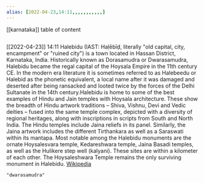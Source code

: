 ```yaml
---
alias: [2022-04-23,14:11,,,,,,,,,,,]
---
```

[[karnataka]]
table of content
```toc
```

[[2022-04-23]] 14:11
Halebidu (IAST: Haḷēbīḍ, literally "old capital, city, encampment" or "ruined city") is a town located in Hassan District, Karnataka, India. Historically known as Dorasamudra or Dwarasamudra, Halebidu became the regal capital of the Hoysala Empire in the 11th century CE. In the modern era literature it is sometimes referred to as Halebeedu or Halebid as the phonetic equivalent, a local name after it was damaged and deserted after being ransacked and looted twice by the forces of the Delhi Sultanate in the 14th century.Halebidu is home to some of the best examples of Hindu and Jain temples with Hoysala architecture. These show the breadth of Hindu artwork traditions – Shiva, Vishnu, Devi and Vedic deities – fused into the same temple complex, depicted with a diversity of regional heritages, along with inscriptions in scripts from South and North India. The Hindu temples include Jaina reliefs in its panel. Similarly, the Jaina artwork includes the different Tirthankara as well as a Saraswati within its  mantapa. Most notable among the Halebidu monuments are the ornate Hoysalesvara temple, Kedareshwara temple, Jaina Basadi temples, as well as the Hulikere step well (kalyani). These sites are within a kilometer of each other. The Hoysaleshwara Temple remains the only surviving monument in Halebidu.
[Wikipedia](https://en.wikipedia.org/wiki/Halebidu)
```query
"dwarasamudra"
```